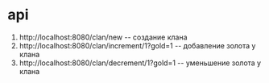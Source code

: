 # api
1. http://localhost:8080/clan/new -- создание клана 
2. http://localhost:8080/clan/increment/1?gold=1 -- добавление золота у клана
3. http://localhost:8080/clan/decrement/1?gold=1 -- уменьшение золота у клана
